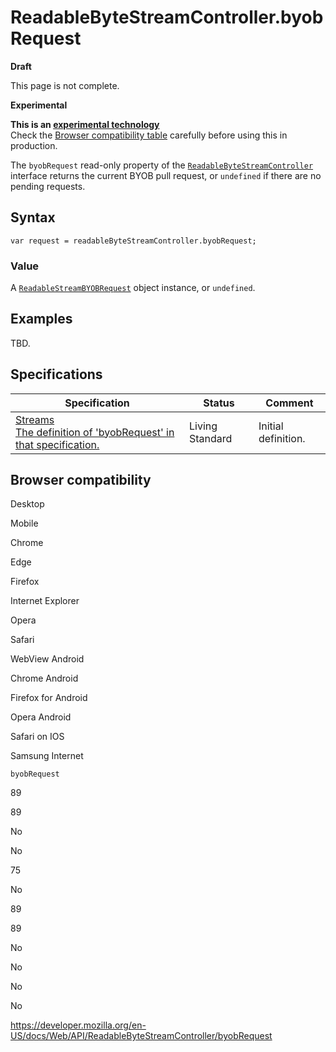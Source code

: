 ReadableByteStreamController.byobRequest
========================================

**Draft**

This page is not complete.

**Experimental**

**This is an [experimental technology](https://developer.mozilla.org/en-US/docs/MDN/Guidelines/Conventions_definitions#experimental)**  
Check the [Browser compatibility table](#browser_compatibility) carefully before using this in production.

The `byobRequest` read-only property of the [`ReadableByteStreamController`](../readablebytestreamcontroller) interface returns the current BYOB pull request, or `undefined` if there are no pending requests.

Syntax
------

    var request = readableByteStreamController.byobRequest;

### Value

A [`ReadableStreamBYOBRequest`](../readablestreambyobrequest) object instance, or `undefined`.

Examples
--------

TBD.

Specifications
--------------

<table><thead><tr class="header"><th>Specification</th><th>Status</th><th>Comment</th></tr></thead><tbody><tr class="odd"><td><a href="https://streams.spec.whatwg.org/#rbs-controller-byob-request">Streams<br />
<span class="small">The definition of 'byobRequest' in that specification.</span></a></td><td><span class="spec-living">Living Standard</span></td><td>Initial definition.</td></tr></tbody></table>

Browser compatibility
---------------------

Desktop

Mobile

Chrome

Edge

Firefox

Internet Explorer

Opera

Safari

WebView Android

Chrome Android

Firefox for Android

Opera Android

Safari on IOS

Samsung Internet

`byobRequest`

89

89

No

No

75

No

89

89

No

No

No

No

<a href="https://developer.mozilla.org/en-US/docs/Web/API/ReadableByteStreamController/byobRequest" class="_attribution-link">https://developer.mozilla.org/en-US/docs/Web/API/ReadableByteStreamController/byobRequest</a>
